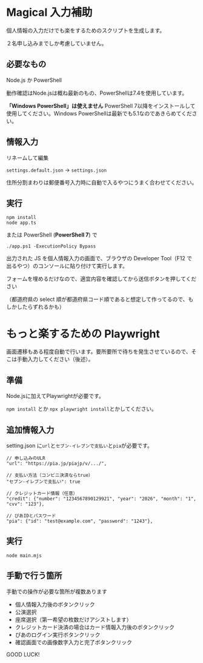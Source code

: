 # Magical 入力補助

個人情報の入力だけでも楽をするためのスクリプトを生成します。

２名申し込みまでしか考慮していません。

## 必要なもの

Node.js か PowerShell

動作確認はNode.jsは概ね最新のもの、PowerShellは7.4を使用しています。

__「Windows PowerShell」は使えません__ PowerShell 7以降をインストールして使用してください。Windows PowerShellは最新でも5.1なのであきらめてください。

## 情報入力

リネームして編集

`settings.default.json` -> `settings.json`

住所分割まわりは郵便番号入力時に自動で入るやつにうまく合わせてください。

## 実行

```
npm install
node app.ts
```

または PowerShell (__PowerShell 7__) で

```
./app.ps1 -ExecutionPolicy Bypass
```

出力された JS を個人情報入力の画面で、ブラウザの Developer Tool（F12 で出るやつ）のコンソールに貼り付けて実行します。

フォームを埋めるだけなので、適宜内容を確認してから送信ボタンを押してください

（都道府県の select 順が都道府県コード順であると想定して作ってるので、もしかしたらずれるかも）

# もっと楽するための Playwright

画面遷移もある程度自動で行います。要所要所で待ちを発生させているので、そこは手動入力してください（後述）。


## 準備

Node.jsに加えてPlaywrightが必要です。

`npm install` とか `npx playwright install`とかしてください。


## 追加情報入力

setting.json に`url`と`セブン-イレブンで支払い`と`pia`が必要です。

```
// 申し込みのULR
"url": "https://pia.jp/piajp/v/.../",

// 支払い方法（コンビニ決済ならtrue）
"セブン-イレブンで支払い": true

// クレジットカード情報（任意）
"credit": {"number": "1234567890129921", "year": "2026", "month": "1", "cvv": "123"},

// ぴあIDとパスワード
"pia": {"id": "test@example.com", "password": "1243"},
```

## 実行

```
node main.mjs
```

## 手動で行う箇所

手動での操作が必要な箇所が複数あります

- 個人情報入力後のボタンクリック
- 公演選択
- 座席選択（第一希望の枚数だけアシストします）
- クレジットカード決済の場合はカード情報入力後のボタンクリック
- ぴあのログイン実行ボタンクリック
- 確認画面での画像数字入力と完了ボタンクリック

GOOD LUCK!